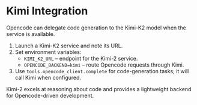 # Kimi Integration

Opencode can delegate code generation to the Kimi-K2 model when the service is available.

1. Launch a Kimi-K2 service and note its URL.
2. Set environment variables:
   - `KIMI_K2_URL` – endpoint for the Kimi-2 service.
   - `OPENCODE_BACKEND=kimi` – route Opencode requests through Kimi.
3. Use `tools.opencode_client.complete` for code-generation tasks; it will call Kimi when configured.

Kimi-2 excels at reasoning about code and provides a lightweight backend for Opencode-driven development.
